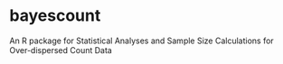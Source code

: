 # bayescount
An R package for Statistical Analyses and Sample Size Calculations for Over-dispersed Count Data
